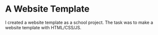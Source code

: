 # A Website Template

I created a website template as a school project. The task was to make a website template with HTML/CSS/JS. 